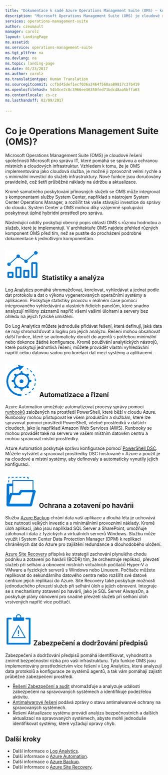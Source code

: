 ```yaml
---
title: "Dokumentace k sadě Azure Operations Management Suite (OMS) – kurzy | Dokumentace Microsoftu"
description: "Microsoft Operations Management Suite (OMS) je cloudové řešení společnosti Microsoft pro správu IT, které pomáhá se správou a ochranou místních a cloudových infrastruktur. Tento článek identifikuje různé služby zahrnuté v OMS a poskytuje odkazy na podrobné informace."
services: operations-management-suite
author: czeumault
manager: carolz
layout: LandingPage
ms.assetid: 
ms.service: operations-management-suite
ms.tgt_pltfrm: na
ms.devlang: na
ms.topic: landing-page
ms.date: 01/23/2017
ms.author: carolz
ms.translationtype: Human Translation
ms.sourcegitcommit: ccfbd45def1ecf036a2464f560aa89817c37b419
ms.openlocfilehash: 54b3ce2c8c3966ee36350fed71bdc48aa5bffa63
ms.contentlocale: cs-cz
ms.lasthandoff: 02/09/2017

---
```

# <a name="what-is-operations-management-suite-oms"></a>Co je Operations Management Suite (OMS)?
Microsoft Operations Management Suite (OMS) je cloudové řešení společnosti Microsoft pro správu IT, které pomáhá se správou a ochranou místních a cloudových infrastruktur.  Vzhledem k tomu, že je OMS implementována jako cloudová služba, je možné ji zprovoznit velmi rychle a s minimální investicí do služeb infrastruktury.  Nové funkce jsou doručovány pravidelně, což šetří průběžné náklady na údržbu a aktualizace.

Kromě samotného poskytování přínosných služeb se OMS může integrovat s komponentami služby System Center, například s nástrojem System Center Operations Manager, a rozšířit tak vaše stávající investice do správy do cloudu.  System Center a OMS mohou díky vzájemné spolupráci poskytnout úplné hybridní prostředí pro správu.

Následující oddíly poskytují obecný popis oblastí OMS s různou hodnotou a služeb, které je implementují.  V architektuře OMS najdete přehled různých komponent OMS před tím, než se pustíte do procházení podrobné dokumentace k jednotlivým komponentám.

## <a name="insight-and-analyticsmediaoperations-management-suite-overviewicon-insight-analyticspng-insight-and-analytics"></a>![Statistiky a analýza](media/operations-management-suite-overview/icon-insight-analytics.png) Statistiky a analýza
[Log Analytics](http://azure.microsoft.com/documentation/services/log-analytics) pomáhá shromažďovat, korelovat, vyhledávat a jednat podle dat protokolu a dat o výkonu vygenerovaných operačními systémy a aplikacemi. Poskytuje statistiky provozu v reálném čase pomocí integrovaného vyhledávání a vlastních řídicích panelům, které snadno analyzují milióny záznamů napříč všemi vašimi úlohami a servery bez ohledu na jejich fyzické umístění.

Do Log Analytics můžete jednoduše přidávat řešení, která definují, jaká data se mají shromažďovat a logiku pro jejich analýzu.  Řešení mohou obsahovat další funkce, které se automaticky doručí do agentů s potřebou minimální nebo dokonce žádné konfigurace.  Kromě používání analytických nástrojů, které poskytují jednotlivá řešení, můžete provádět vlastní vyhledávání napříč celou datovou sadou pro korelaci dat mezi systémy a aplikacemi.  

## <a name="automation--controlmediaoperations-management-suite-overviewicon-automation-controlpng-automation--control"></a>![Automatizace a řízení](media/operations-management-suite-overview/icon-automation-control.png) Automatizace a řízení
Azure Automation umožňuje automatizovat procesy správy pomocí [runbooků](../automation/automation-runbook-types.md) založených na prostředí PowerShell, které běží v cloudu Azure.  Runbooky mohou přistupovat ke všem produktům a službám, které lze spravovat pomocí prostředí PowerShell, včetně prostředků v dalších cloudech, jako je například Amazon Web Services (AWS).  Runbooky se mohou provádět také na serveru ve vašem místním datovém centru a mohou spravovat místní prostředky.

Azure Automation poskytuje správu konfigurace pomocí [PowerShell DSC](../automation/automation-dsc-overview.md).  Můžete vytvářet a spravovat prostředky DSC hostované v Azure a použít je na cloudové a místní systémy, aby definovaly a automaticky vynutily jejich konfiguraci.

## <a name="protection-and-recoverymediaoperations-management-suite-overviewicon-protection-recoverypng-protection-and-disaster-recovery"></a>![Ochrana a zotavení](media/operations-management-suite-overview/icon-protection-recovery.png) Ochrana a zotavení po havárii
Služba [Azure Backup](http://azure.microsoft.com/documentation/services/backup) chrání data vaší aplikace a dlouhá léta je uchovává bez nutnosti velkých investic a s minimálními provozními náklady.  Kromě úloh aplikací, jako jsou například SQL Server a SharePoint, umožňuje zálohovat i data z fyzických a virtuálních serverů Windows.  Službu může využít i System Center Data Protection Manager (DPM) k replikaci chráněných dat do Azure pro zajištění redundance a dlouhodobého uložení.

[Azure Site Recovery](http://azure.microsoft.com/documentation/services/site-recovery) přispívá ke strategii zachování plynulého chodu podniku a zotavení po havárii (BCDR) tím, že orchestruje replikaci, převzetí služeb při selhání a obnovení místních virtuálních počítačů Hyper-V a VMware a fyzických serverů s Windows nebo Linuxem. Počítače můžete replikovat do sekundárního datového centra nebo rozšířit své datové centrum jejich replikací do Azure. Site Recovery také poskytuje možnosti jednoduchého převzetí služeb při selhání úloh a jejich obnovení. Integruje se s mechanismy zotavení po havárii, jako je SQL Server AlwaysOn, a poskytuje plány obnovení pro snadné převzetí služeb při selhání úloh vrstvených napříč více počítači.

## <a name="oms-security-and-compliancemediaoperations-management-suite-overviewicon-security-compliancepng-security-and-compliance"></a>![Zabezpečení a dodržování předpisů v OMS](media/operations-management-suite-overview/icon-security-compliance.png) Zabezpečení a dodržování předpisů
Zabezpečení a dodržování předpisů pomáhá identifikovat, vyhodnotit a zmírnit bezpečnostní rizika pro vaši infrastrukturu.  Tyto funkce OMS jsou implementovány prostřednictvím více řešení v Log Analytics, která analyzují data protokolů a konfigurace ze systémů agentů, a tak vám pomáhají zajistit průběžné zabezpečení prostředí.

* [Řešení Zabezpečení a audit](oms-security-getting-started.md) shromažďuje a analyzuje události zabezpečení na spravovaných systémech a identifikuje podezřelou aktivitu.
* [Antimalwarové řešení](../log-analytics/log-analytics-malware.md) podává zprávy o stavu antimalwarové ochrany na spravovaných systémech.  
* Řešení Aktualizace systému provádí analýzu bezpečnostních a dalších aktualizací na spravovaných systémech, abyste mohli jednoduše identifikovat systémy, které vyžadují opravy chyb.

## <a name="next-steps"></a>Další kroky
* Další informace o [Log Analytics](http://azure.microsoft.com/documentation/services/log-analytics).
* Další informace o [Azure Automation](../automation/automation-intro.md).
* Další informace o [Azure Backup](http://azure.microsoft.com/documentation/services/backup).
* Další informace o [Azure Site Recovery](http://azure.microsoft.com/documentation/services/site-recovery).


